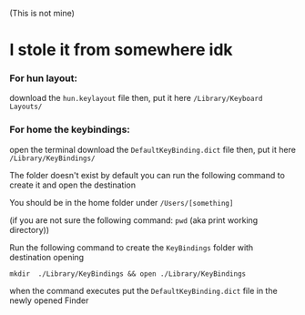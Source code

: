 (This is not mine)
# I stole it from somewhere idk
### For hun layout:
download the `hun.keylayout` file then,
put it here `/Library/Keyboard Layouts/`
### For home the keybindings:
open the terminal 
download the `DefaultKeyBinding.dict` file then,
put it here `/Library/KeyBindings/`

The folder doesn't exist by default you can run the following command to create it and open the destination

You should be in the home folder under `/Users/[something]`

(if you are not sure the following command: `pwd` (aka print working directory))

Run the following command to create the `KeyBindings` folder with destination opening

`mkdir  ./Library/KeyBindings && open ./Library/KeyBindings`

when the command executes put the `DefaultKeyBinding.dict` file in the newly opened Finder

